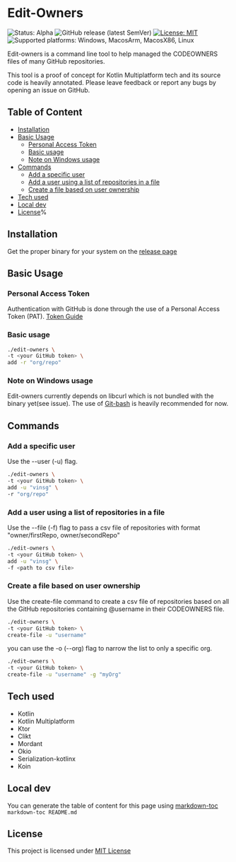 # Edit-Owners

![Status: Alpha](https://img.shields.io/badge/Status-Alpha-red)
![GitHub release (latest SemVer)](https://img.shields.io/github/v/release/vinsg/edit-owners)
[![License: MIT](https://img.shields.io/badge/License-MIT-yellow.svg)](https://opensource.org/licenses/MIT)
![Supported platforms: Windows, MacosArm, MacosX86, Linux](https://img.shields.io/badge/Platforms-Windows%20%7C%20MacosArm%20%7C%20MarcosX86%20%7C%20Linux-blue)

Edit-owners is a command line tool to help managed the CODEOWNERS files
of many GitHub repositories.

This tool is a proof of concept for Kotlin Multiplatform tech and
its source code is heavily annotated. Please leave feedback or report any bugs
by opening an issue on GitHub.

## Table of Content

- [Installation](#installation)
- [Basic Usage](#basic-usage)
    * [Personal Access Token](#personal-access-token)
    * [Basic usage](#basic-usage)
    * [Note on Windows usage](#note-on-windows-usage)
- [Commands](#commands)
    * [Add a specific user](#add-a-specific-user)
    * [Add a user using a list of repositories in a file](#add-a-user-using-a-list-of-repositories-in-a-file)
    * [Create a file based on user ownership](#create-a-file-based-on-user-ownership)
- [Tech used](#tech-used)
- [Local dev](#local-dev)
- [License](#license)%

## Installation

Get the proper binary for your system on the [release page](https://github.com/vinsg/edit-owners/releases)

## Basic Usage

### Personal Access Token

Authentication with GitHub is done through the use of a Personal Access Token (PAT).
[Token Guide](./token-guide.md)

### Basic usage

```bash
./edit-owners \
-t <your GitHub token> \
add -r "org/repo"
```

### Note on Windows usage

Edit-owners currently depends on libcurl which is not bundled with the binary yet(see issue).
The use of [Git-bash](https://gitforwindows.org/) is heavily recommended for now.

## Commands

### Add a specific user

Use the --user (-u) flag.

```bash
./edit-owners \
-t <your GitHub token> \
add -u "vinsg" \
-r "org/repo"
```

### Add a user using a list of repositories in a file

Use the --file (-f) flag to pass a csv file of repositories with format "owner/firstRepo, owner/secondRepo"

```bash
./edit-owners \
-t <your GitHub token> \
add -u "vinsg" \
-f <path to csv file>
```

### Create a file based on user ownership

Use the create-file command to create a csv file of repositories based on all the GitHub repositories containing
@username in their CODEOWNERS file.

```bash
./edit-owners \
-t <your GitHub token> \
create-file -u "username"
```

you can use the -o (--org) flag to narrow the list to only a specific org.

```bash
./edit-owners \
-t <your GitHub token> \
create-file -u "username" -g "myOrg"
```

## Tech used

- Kotlin
- Kotlin Multiplatform
- Ktor
- Clikt
- Mordant
- Okio
- Serialization-kotlinx
- Koin

## Local dev

You can generate the table of content for this page
using [markdown-toc](https://www.npmjs.com/package/markdown-toc) `markdown-toc README.md`

## License

This project is licensed under [MIT License](LICENSE)